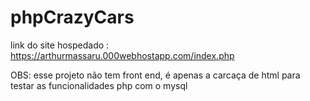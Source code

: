 # phpCrazyCars

link do site hospedado : https://arthurmassaru.000webhostapp.com/index.php

OBS: esse projeto não tem front end, é apenas a carcaça de html para testar as funcionalidades php com o mysql
